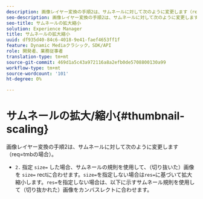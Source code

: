 ```yaml
---
description: 画像レイヤー変換の手順2は、サムネールに対して次のように変更します（req=tmbの場合）。
seo-description: 画像レイヤー変換の手順2は、サムネールに対して次のように変更します（req=tmbの場合）。
seo-title: サムネールの拡大縮小
solution: Experience Manager
title: サムネールの拡大縮小
uuid: df935d40-84c6-4018-9e41-faef4653ff1f
feature: Dynamic Mediaクラシック，SDK/API
role: 開発者、業務従事者
translation-type: tm+mt
source-git-commit: 469d1a5c43a972116a8a2efb0de5708800130a99
workflow-type: tm+mt
source-wordcount: '101'
ht-degree: 0%

---
```



# サムネールの拡大/縮小{#thumbnail-scaling}

画像レイヤー変換の手順2は、サムネールに対して次のように変更します（req=tmbの場合）。

* `2.` 指定 `size=` した場合、サムネールの規則を使用して、（切り抜いた）画像を `size=` rectに合わせます。`size=`を指定しない場合は`res=`に基づいて拡大縮小します。`res=`を指定しない場合は、以下に示すサムネール規則を使用して（切り抜かれた）画像をカンバスレクトに合わせます。

